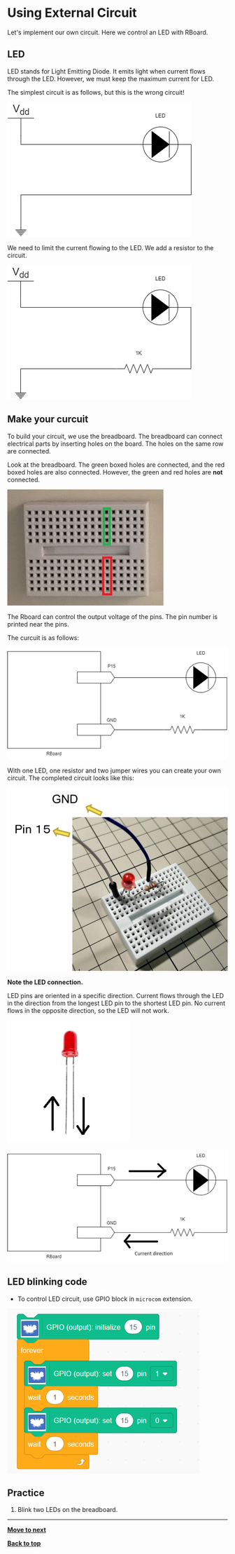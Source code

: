 # Using External Circuit

Let's implement our own circuit. Here we control an LED with RBoard.

## LED

LED stands for Light Emitting Diode. It emits light when current flows through the LED. However, we must keep the maximum current for LED.

The simplest circuit is as follows, but this is the wrong circuit!

![wrong circuit](/images/curcuit_1.drawio.png)

We need to limit the current flowing to the LED. We add a resistor to the circuit.

![LED circuit](/images/curcuit_2.drawio.png)

## Make your curcuit

To build your circuit, we use the breadboard. The breadboard can connect electrical parts by inserting holes on the board. The holes on the same row are connected.

Look at the breadboard. The green boxed holes are connected, and the red boxed holes are also connected. However, the green and red holes are **not** connected.

![Connection](/images/breadboard_connection.jpg)

The Rboard can control the output voltage of the pins. The pin number is printed near the pins.

The curcuit is as follows:

![LED circuit](/images/curcuit_3.drawio.png)

With one LED, one resistor and two jumper wires you can create your own circuit.
The completed circuit looks like this:

![completed circuit](/images/completed_circuit.jpg)

**Note the LED connection.**

LED pins are oriented in a specific direction.
Current flows through the LED in the direction from the longest LED pin to the shortest LED pin.
No current flows in the opposite direction, so the LED will not work.

![LED connection](/images/led_direction.png)

![current in the cuicuit](/images/current_direction.png)



## LED blinking code

- To control LED circuit, use GPIO block in `microcom` extension.

![alt text](/images/use_gpio_block.png)


## Practice

1. Blink two LEDs on the breadboard.

<hr/>

[**Move to next**](./3rd_pwm.md)

[**Back to top**](./README.md)

